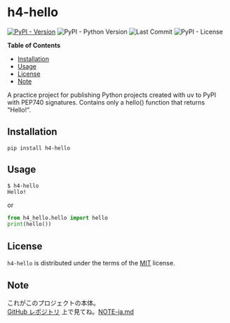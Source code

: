 # h4-hello

[![PyPI - Version](https://img.shields.io/pypi/v/h4-hello.svg)](https://pypi.org/project/h4-hello)
![PyPI - Python Version](https://img.shields.io/pypi/pyversions/h4-hello.svg)
![Last Commit](https://img.shields.io/github/last-commit/heiwa4126/h4-hello)
![PyPI - License](https://img.shields.io/pypi/l/h4-hello.svg)

**Table of Contents**

- [Installation](#installation)
- [Usage](#usage)
- [License](#license)
- [Note](#note)

A practice project for publishing Python projects created with uv to PyPI with PEP740 signatures. Contains only a hello() function that returns "Hello!".

## Installation

```console
pip install h4-hello
```

## Usage

```console
$ h4-hello
Hello!
```

or

```python
from h4_hello.hello import hello
print(hello())
```

## License

`h4-hello` is distributed under the terms of the [MIT](https://spdx.org/licenses/MIT.html) license.

## Note

これがこのプロジェクトの本体。  
[GitHub レポジトリ](https://github.com/heiwa4126/h4-hello?tab=readme-ov-file#note) 上で見てね。[NOTE-ja.md](NOTE-ja.md)
